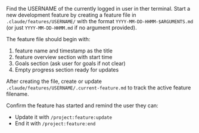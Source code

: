 Find the USERNAME of the currently logged in user in ther terminal.
Start a new development feature by creating a feature file in `.claude/features/USERNAME/` with the format `YYYY-MM-DD-HHMM-$ARGUMENTS.md` (or just `YYYY-MM-DD-HHMM.md` if no argument provided).

The feature file should begin with:
1. feature name and timestamp as the title
2. feature overview section with start time
3. Goals section (ask user for goals if not clear)
4. Empty progress section ready for updates

After creating the file, create or update `.claude/features/USERNAME/.current-feature.md` to track the active feature filename.

Confirm the feature has started and remind the user they can:
- Update it with `/project:feature:update`
- End it with `/project:feature:end`